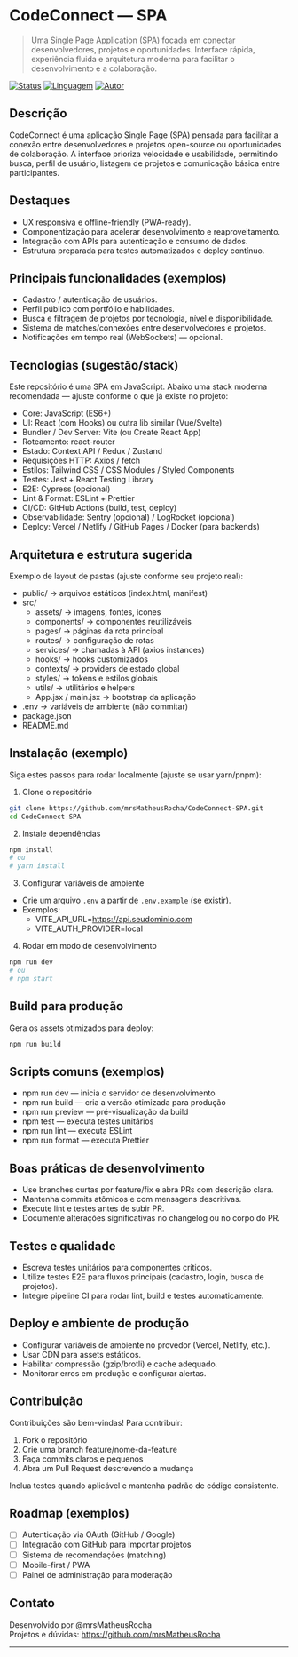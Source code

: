 # CodeConnect — SPA

> Uma Single Page Application (SPA) focada em conectar desenvolvedores, projetos e oportunidades. Interface rápida, experiência fluida e arquitetura moderna para facilitar o desenvolvimento e a colaboração.

[![Status](https://img.shields.io/badge/status-finalizado-green)](https://github.com/mrsMatheusRocha/CodeConnect-SPA)
[![Linguagem](https://img.shields.io/badge/language-JavaScript-yellow)](https://github.com/mrsMatheusRocha/CodeConnect-SPA)
[![Autor](https://img.shields.io/badge/author-mrsMatheusRocha-blue)](https://github.com/mrsMatheusRocha)

Descrição
---------
CodeConnect é uma aplicação Single Page (SPA) pensada para facilitar a conexão entre desenvolvedores e projetos open-source ou oportunidades de colaboração. A interface prioriza velocidade e usabilidade, permitindo busca, perfil de usuário, listagem de projetos e comunicação básica entre participantes.

Destaques
---------
- UX responsiva e offline-friendly (PWA-ready).
- Componentização para acelerar desenvolvimento e reaproveitamento.
- Integração com APIs para autenticação e consumo de dados.
- Estrutura preparada para testes automatizados e deploy contínuo.

Principais funcionalidades (exemplos)
------------------------------------
- Cadastro / autenticação de usuários.
- Perfil público com portfólio e habilidades.
- Busca e filtragem de projetos por tecnologia, nível e disponibilidade.
- Sistema de matches/connexões entre desenvolvedores e projetos.
- Notificações em tempo real (WebSockets) — opcional.

Tecnologias (sugestão/stack)
----------------------------
Este repositório é uma SPA em JavaScript. Abaixo uma stack moderna recomendada — ajuste conforme o que já existe no projeto:

- Core: JavaScript (ES6+)
- UI: React (com Hooks) ou outra lib similar (Vue/Svelte)
- Bundler / Dev Server: Vite (ou Create React App)
- Roteamento: react-router
- Estado: Context API / Redux / Zustand
- Requisições HTTP: Axios / fetch
- Estilos: Tailwind CSS / CSS Modules / Styled Components
- Testes: Jest + React Testing Library
- E2E: Cypress (opcional)
- Lint & Format: ESLint + Prettier
- CI/CD: GitHub Actions (build, test, deploy)
- Observabilidade: Sentry (opcional) / LogRocket (opcional)
- Deploy: Vercel / Netlify / GitHub Pages / Docker (para backends)

Arquitetura e estrutura sugerida
-------------------------------
Exemplo de layout de pastas (ajuste conforme seu projeto real):

- public/                -> arquivos estáticos (index.html, manifest)
- src/
  - assets/              -> imagens, fontes, ícones
  - components/          -> componentes reutilizáveis
  - pages/               -> páginas da rota principal
  - routes/              -> configuração de rotas
  - services/            -> chamadas à API (axios instances)
  - hooks/               -> hooks customizados
  - contexts/            -> providers de estado global
  - styles/              -> tokens e estilos globais
  - utils/               -> utilitários e helpers
  - App.jsx / main.jsx   -> bootstrap da aplicação
- .env                   -> variáveis de ambiente (não commitar)
- package.json
- README.md

Instalação (exemplo)
--------------------
Siga estes passos para rodar localmente (ajuste se usar yarn/pnpm):

1. Clone o repositório
```bash
git clone https://github.com/mrsMatheusRocha/CodeConnect-SPA.git
cd CodeConnect-SPA
```

2. Instale dependências
```bash
npm install
# ou
# yarn install
```

3. Configurar variáveis de ambiente
- Crie um arquivo `.env` a partir de `.env.example` (se existir).
- Exemplos:
  - VITE_API_URL=https://api.seudominio.com
  - VITE_AUTH_PROVIDER=local

4. Rodar em modo de desenvolvimento
```bash
npm run dev
# ou
# npm start
```

Build para produção
-------------------
Gera os assets otimizados para deploy:

```bash
npm run build
```

Scripts comuns (exemplos)
-------------------------
- npm run dev — inicia o servidor de desenvolvimento
- npm run build — cria a versão otimizada para produção
- npm run preview — pré-visualização da build
- npm test — executa testes unitários
- npm run lint — executa ESLint
- npm run format — executa Prettier

Boas práticas de desenvolvimento
-------------------------------
- Use branches curtas por feature/fix e abra PRs com descrição clara.
- Mantenha commits atômicos e com mensagens descritivas.
- Execute lint e testes antes de subir PR.
- Documente alterações significativas no changelog ou no corpo do PR.

Testes e qualidade
------------------
- Escreva testes unitários para componentes críticos.
- Utilize testes E2E para fluxos principais (cadastro, login, busca de projetos).
- Integre pipeline CI para rodar lint, build e testes automaticamente.

Deploy e ambiente de produção
-----------------------------
- Configurar variáveis de ambiente no provedor (Vercel, Netlify, etc.).
- Usar CDN para assets estáticos.
- Habilitar compressão (gzip/brotli) e cache adequado.
- Monitorar erros em produção e configurar alertas.

Contribuição
------------
Contribuições são bem-vindas! Para contribuir:

1. Fork o repositório
2. Crie uma branch feature/nome-da-feature
3. Faça commits claros e pequenos
4. Abra um Pull Request descrevendo a mudança

Inclua testes quando aplicável e mantenha padrão de código consistente.

Roadmap (exemplos)
------------------
- [ ] Autenticação via OAuth (GitHub / Google)
- [ ] Integração com GitHub para importar projetos
- [ ] Sistema de recomendações (matching)
- [ ] Mobile-first / PWA
- [ ] Painel de administração para moderação

Contato
-------
Desenvolvido por @mrsMatheusRocha  
Projetos e dúvidas: https://github.com/mrsMatheusRocha

---
